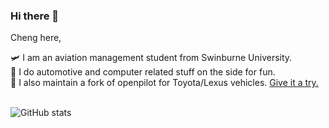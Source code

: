 ### Hi there 👋
Cheng here, 

🛩️ I am an aviation management student from Swinburne University.\
🚗 I do automotive and computer related stuff on the side for fun.\
🪪 I also maintain a fork of openpilot for Toyota/Lexus vehicles. [Give it a try.](https://github.com/cydia2020/dodgypilot)

\
![GitHub stats](https://github-readme-stats.vercel.app/api?username=cydia2020&show_icons=true&theme=dark)
